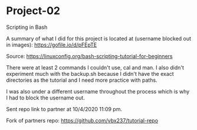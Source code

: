 # Project-02
Scripting in Bash

A summary of what I did for this project is located at (username blocked out in images): https://gofile.io/d/pFEpTE

Source: https://linuxconfig.org/bash-scripting-tutorial-for-beginners

There were at least 2 commands I couldn't use, cal and man. I also didn't experiment much with the backup.sh because I didn't have the exact directories as the tutorial and I need more practice with paths.

I was also under a different username throughout the process which is why I had to block the username out.

Sent repo link to partner at 10/4/2020 11:09 pm.

Fork of partners repo: https://github.com/vbx237/tutorial-repo
